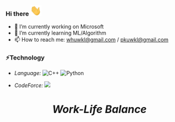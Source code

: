 ### Hi there  <img src="https://github.com/Muyangwen/Muyangwen/blob/main/wave.gif" width="30px">
<!-- 👋 -->
- 🔭 I’m currently working on Microsoft  
- 🌱 I’m currently learning ML/Algorithm 
- 📫 How to reach me: whuwkl@gmail.com / pkuwkl@gmail.com

### ⚡Technology
- *Language:*  ![C++](https://img.shields.io/badge/-C++-00599C?style=flat-square&logo=c)
![Python](https://img.shields.io/badge/-Python-black?style=flat-square&logo=Python)

- *CodeForce:* [![](https://cfrating.ihcr.top/?user=WHUWKL)](https://codeforces.com/profile/WHUWKL)  

<!-- ### 🌍*My GitHub* -->
<!-- ![Last Whisper's GitHub stats](https://github-readme-stats.vercel.app/api?username=Muyangwen&show_icons=true&theme=onedark) -->
<!--
**Muyangwen/Muyangwen** is a ✨ _special_ ✨ repository because its `README.md` (this file) appears on your GitHub profile.

Here are some ideas to get you started:
- 🔭 I’m currently working on ...
- 🌱 I’m currently learning ...
- 👯 I’m looking to collaborate on ...
- 🤔 I’m looking for help with ...
- 💬 Ask me about ...
- 📫 How to reach me: ...
- 😄 Pronouns: ...
- ⚡ Fun fact: ...
-->
<h1 align='center'><i>Work-Life Balance</i></h1>
